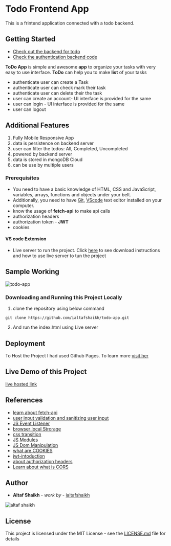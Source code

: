 
# Todo Frontend App

This is a frintend application connected with a todo backend.

## Getting Started

- [Check out the backend for todo](https://github.com/ialtafshaikh/todo-app-backend)
- [Check the authentication backend code](https://github.com/ialtafshaikh/authentication-backend)

**ToDo App** is simple and awesome **app** to organize your tasks with very easy to use interface. **ToDo** can help you to make **list** of your tasks

- authenticate user can create a Task 
- authenticate user can check mark their task
- authenticate user can delete their the task
- user can create an account- UI interface is provided for the same
- user can login - UI interface is provided for the same
- user can logout

## Additional Features

1. Fully Mobile Responsive App
2. data is persistence on backend server
3. user can filter the todos: All, Completed, Uncompleted
4. powered by backend server
5. data is stored in mongoDB Cloud
6. can be use by multiple users

### Prerequisites

- You need to have a basic knowledge of HTML, CSS and JavaScript, variables, arrays, functions and objects under your belt. 
- Additionally, you need to have [Git](https://gist.github.com/derhuerst/1b15ff4652a867391f03),   [VScode](https://code.visualstudio.com/download) text editor installed on your computer.
- know the usage of **fetch-api** to make api calls
- authorization headers
- authorization token - **JWT**
- cookies

#### VS code Extension
- Live server to run the project. Click [here](https://marketplace.visualstudio.com/items?itemName=ritwickdey.LiveServer#:~:text=Open%20a%20HTML%20file%20and,on%20Open%20with%20Live%20Server%20.&text=Open%20the%20Command%20Pallete%20by,Server%20to%20stop%20a%20server.) to see download instructions and how to use live server to tun the project

## Sample Working

![todo-app](https://github.com/ialtafshaikh/static-files/raw/master/gifs/todo-app-demo.gif)

### Downloading and Running this Project Locally
1. clone the repository using below command
```
git clone https://github.com/ialtafshaikh/todo-app.git
```
2. And run the index.html using Live server

## Deployment

To Host the Project I had used Github Pages. To learn more [visit her](https://towardsdatascience.com/how-to-create-a-free-github-pages-website-53743d7524e1)

## Live Demo of this Project

[live hosted link](https://ialtafshaikh.github.io/todo-app-frontend/)

## References
- [learn about fetch-api](https://developer.mozilla.org/en-US/docs/Web/API/Fetch_API)
- [user input validation and sanitizing user input](https://linguinecode.com/post/validate-sanitize-user-input-javascript)
- [JS Event Listener](https://developer.mozilla.org/en-US/docs/Web/API/EventListener)
- [browser local Strorage](https://developer.mozilla.org/en-US/docs/Web/API/Window/localStorage)
- [css transition](https://developer.mozilla.org/en-US/docs/Web/CSS/CSS_Transitions/Using_CSS_transitions)
- [JS Modules](https://developer.mozilla.org/en-US/docs/Web/JavaScript/Guide/Modules)
- [JS Dom Manipulation](https://developer.mozilla.org/en-US/docs/Learn/JavaScript/Client-side_web_APIs/Manipulating_documents)
- [what are COOKIES](https://developer.mozilla.org/en-US/docs/Web/HTTP/Cookies)
- [jwt-intoduction](https://jwt.io/introduction/)
- [about authorization headers](https://developer.mozilla.org/en-US/docs/Web/HTTP/Headers/Authorization)
- [Learn about what is CORS](https://developer.mozilla.org/en-US/docs/Glossary/CORS#Learn_more)

## Author

* **Altaf Shaikh** - *work by* - [ialtafshaikh](https://github.com/ialtafshaikh)

![altaf shaikh](https://raw.githubusercontent.com/ialtafshaikh/static-files/master/coollogo_com-327551664.png)


## License

This project is licensed under the MIT License - see the [LICENSE.md](LICENSE.md) file for details

